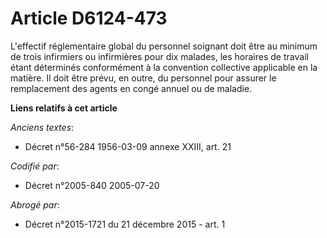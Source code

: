 # Article D6124-473

L'effectif réglementaire global du personnel soignant doit être au minimum de trois infirmiers ou infirmières pour dix
malades, les horaires de travail étant déterminés conformément à la convention collective applicable en la matière. Il doit
être prévu, en outre, du personnel pour assurer le remplacement des agents en congé annuel ou de maladie.

**Liens relatifs à cet article**

_Anciens textes_:

  - Décret n°56-284 1956-03-09 annexe XXIII, art. 21

_Codifié par_:

  - Décret n°2005-840 2005-07-20

_Abrogé par_:

  - Décret n°2015-1721 du 21 décembre 2015 - art. 1
